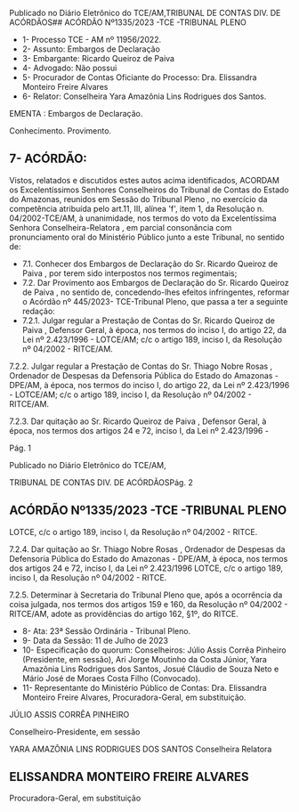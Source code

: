 Publicado  no  Diário  Eletrônico do TCE/AM,TRIBUNAL DE CONTAS DIV. DE ACÓRDÃOS## ACÓRDÃO Nº1335/2023 -TCE -TRIBUNAL PLENO

- 1- Processo TCE - AM nº 11956/2022.
- 2- Assunto: Embargos de Declaração
- 3- Embargante: Ricardo Queiroz de Paiva
- 4- Advogado: Não possui
- 5- Procurador  de  Contas  Oficiante  do  Processo: Dra.  Elissandra  Monteiro  Freire Alvares
- 6- Relator: Conselheira Yara Amazônia Lins Rodrigues dos Santos.

EMENTA : Embargos de Declaração.

Conhecimento. Provimento.

## 7- ACÓRDÃO:

Vistos, relatados e discutidos estes autos acima identificados, ACORDAM os Excelentíssimos Senhores Conselheiros do Tribunal de Contas do Estado do Amazonas, reunidos  em  Sessão  do Tribunal  Pleno ,  no  exercício  da  competência  atribuída  pelo art.11,  III,  alínea  'f',  item  1,  da  Resolução  n.  04/2002-TCE/AM, à  unanimidade, nos termos do voto da Excelentíssima Senhora Conselheira-Relatora , em parcial consonância com  pronunciamento  oral  do  Ministério  Público  junto  a  este  Tribunal,  no sentido de:

- 7.1. Conhecer dos  Embargos  de  Declaração do  Sr. Ricardo  Queiroz  de Paiva , por terem sido interpostos nos termos regimentais;
- 7.2. Dar Provimento aos Embargos de Declaração do Sr. Ricardo Queiroz de Paiva , no sentido de, concedendo-lhes efeitos infringentes, reformar o Acórdão nº 445/2023- TCE-Tribunal Pleno, que passa a ter a seguinte redação:
- 7.2.1. Julgar regular a Prestação de Contas do Sr. Ricardo Queiroz de Paiva , Defensor Geral, à época, nos termos do inciso I, do artigo 22, da Lei nº 2.423/1996 - LOTCE/AM; c/c o artigo 189, inciso I, da Resolução nº 04/2002 - RITCE/AM.

7.2.2. Julgar regular a Prestação de Contas do Sr. Thiago Nobre Rosas , Ordenador de Despesas da Defensoria Pública do Estado do Amazonas -  DPE/AM,  à  época,  nos  termos  do  inciso  I,  do  artigo  22,  da  Lei  nº 2.423/1996  -  LOTCE/AM;  c/c  o  artigo  189,  inciso  I,  da  Resolução  nº 04/2002 - RITCE/AM.

7.2.3. Dar quitação ao Sr. Ricardo Queiroz de Paiva , Defensor Geral, à época, nos termos dos artigos 24 e 72, inciso I, da Lei nº 2.423/1996 -

Pág. 1

Publicado  no  Diário  Eletrônico do TCE/AM,

TRIBUNAL DE CONTAS DIV. DE ACÓRDÃOSPág. 2

## ACÓRDÃO Nº1335/2023 -TCE -TRIBUNAL PLENO

LOTCE, c/c o artigo 189, inciso I, da Resolução nº 04/2002 - RITCE.

7.2.4. Dar quitação ao Sr. Thiago  Nobre  Rosas , Ordenador  de Despesas da Defensoria Pública do Estado do Amazonas - DPE/AM, à época, nos termos dos artigos 24 e 72, inciso I, da Lei nº 2.423/1996 LOTCE, c/c o artigo 189, inciso I, da Resolução nº 04/2002 - RITCE.

7.2.5. Determinar à Secretaria do Tribunal Pleno que, após a ocorrência da  coisa  julgada,  nos  termos  dos  artigos  159  e  160,  da  Resolução nº 04/2002  -  RITCE/AM,  adote  as  providências  do  artigo  162,  §1º,  do RITCE.

- 8- Ata: 23ª Sessão Ordinária - Tribunal Pleno.
- 9- Data da Sessão: 11 de Julho de 2023
- 10-  Especificação  do  quorum: Conselheiros: Júlio  Assis  Corrêa  Pinheiro  (Presidente, em sessão), Ari Jorge Moutinho da Costa Júnior, Yara Amazônia Lins Rodrigues dos Santos, Josué  Cláudio de Souza  Neto  e  Mário  José  de  Moraes  Costa  Filho (Convocado).
- 11-  Representante do Ministério Público de Contas: Dra. Elissandra Monteiro Freire Alvares, Procuradora-Geral, em substituição.

JÚLIO ASSIS CORRÊA PINHEIRO

Conselheiro-Presidente, em sessão

YARA AMAZÔNIA LINS RODRIGUES DOS SANTOS Conselheira Relatora

## ELISSANDRA MONTEIRO FREIRE ALVARES

Procuradora-Geral, em substituição